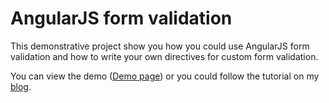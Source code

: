 AngularJS form validation
===
This demonstrative project show you how you could use AngularJS form validation and how to write your own directives for custom form validation.

You can view the demo ([Demo page](http://g00glen00b.github.io/angular-forms/)) or you could follow the tutorial on my [blog](http://g00glen00b.be/angular-forms/).
